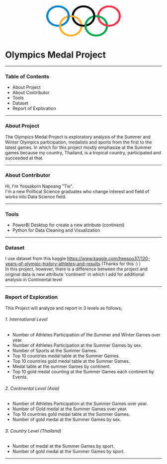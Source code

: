 <p align="center">
  <img width="240" height="100" src="https://github.com/ynt29/Olympics_Project/blob/main/data/olympic_rings.png">
</p>

# Olympics Medal Project
----------------------------------------------
### Table of Contents
* About Project
* About Contributor
* Tools
* Dataset
* Report of Exploration
----------------------------------------------
### About Project
The Olympics Medal Project is exploratory analysis of the Summer and Winter Olympics participation, medalists and sports from the first to the latest games. In which for this project mostly emphasize at the Summer games because my country, Thailand, is a tropical country, participated and succeeded at that.

----------------------------------------------
### About Contributor
Hi, I'm Yossakorn Napeang "Tie".  \
I'm a new Political Science graduates who change interest and field of works into Data Science field.

----------------------------------------------
### Tools
* PowerBI Desktop for create a new attribute (continent)
* Python for Data Cleaning and Visualization
----------------------------------------------
### Dataset
I use dataset from this kaggle https://www.kaggle.com/heesoo37/120-years-of-olympic-history-athletes-and-results (Thanks for this :) )\
In this project, however, there is a difference between the project and original data is new attribute 'continent' in which I add for additional analysis in Continental level

----------------------------------------------
### Report of Exploration
This Project will analyze and report in 3 levels as follows;

###### 1. International Level 
* Number of Athletes Participation of the Summer and Winter Games over year.
* Number of Athletes Participation at the Summer Games by sex.
* Number of Sports at the Summer Games.
* Top 10 countries medal table at the Summer Games.
* Top 10 countries gold medal table at the Summer Games.
* Medal table at the summer Games by continent.
* Top 10 gold medal counting at the Summer Games each continent by Events.

###### 2. Continental Level (Asia)
* Number of Athletes Participation at the Summer Games over year.
* Number of Gold medal at the Summer Games over year. 
* Top 10 countries gold medal table at the Summer Games.
* Number of gold medal at the Summer Games by sex.

###### 3. Country Level (Thailand)
* Number of medal at the Summer Games by sport.
* Number of gold medal at the Summer Games by sport.




----------------------------------------------

